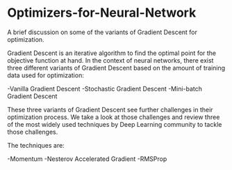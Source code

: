 # Optimizers-for-Neural-Network
A brief discussion on some of the variants of Gradient Descent for optimization.

Gradient Descent is an iterative algorithm to find the optimal point for the objective function at hand. In the context of neural networks, there exist three different variants of Gradient Descent based on the amount of training data used for optimization:

-Vanilla Gradient Descent
-Stochastic Gradient Descent
-Mini-batch Gradient Descent

These three variants of Gradient Descent see further challenges in their optimization process. We take a look at those challenges and review three of the most widely used techniques by Deep Learning community to tackle those challenges.

The techniques are:

-Momentum
-Nesterov Accelerated Gradient
-RMSProp
